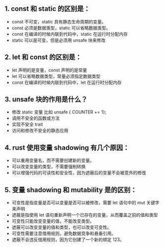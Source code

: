 ## 1. const 和 static 的区别是：

- const 不可变，static 具有静态生命周期的变量。
- const 必须是数据类型，static 可以省略数据类型。
- const 在编译的时候内联到代码中，static 在运行时分配内存
- static 可以是可变，但是必须用 unsafe 块来修改

## 2. let 和 const 的区别是：

- let 声明的是变量，const 声明的是常量
- let 可以省略数据类型，常量必须指定数据类型
- const 在编译的时候内联到代码中，let 在运行时分配内存

## 3. unsafe 块的作用是什么？

- 修改 static 变量 比如 unsafe { COUNTER += 1};
- 调用不安全的函数或方法
- 实现不安全 trait
- 访问和修改不安全的静态应用

## 4. rust 使用变量 shadowing 有几个原因：

- 可以重用变量名，而不需要创建新的变量。
- 可以改变变量的类型，不需要强制转换
- 可以增强代码的可读性和安全性，因为遮蔽后的变量不会被意外的修改

## 5. 变量 shadowing 和 mutability 是的区别：

- 可变性是指变量是否可以变量是否可以被修改，需要 let 语句中的 mut 关键字来声明
- 遮蔽是指使用 let 语句重新声明一个已存在的变量，从而覆盖之前的值和类型
- 可变性只能改变变量的值，不能改变类型。
- 遮蔽可以改变变量的值和类型，也可以改变可变性。
- 可变性需要注意借用规则，避免数据竞争和悬垂引用。
- 遮蔽不会违反借用规则，因为它创建了一个新的绑定 123。
